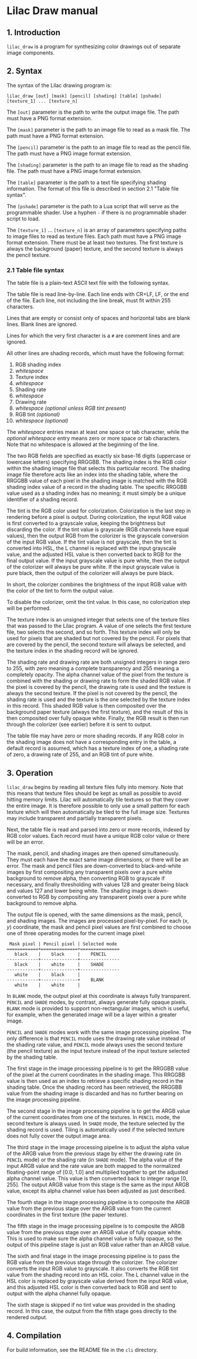 # Lilac Draw manual

## 1. Introduction

`lilac_draw` is a program for synthesizing color drawings out of separate image components.

## 2. Syntax

The syntax of the Lilac drawing program is:

    lilac_draw [out] [mask] [pencil] [shading] [table] [pshade] [texture_1] ... [texture_n]

The `[out]` parameter is the path to write the output image file.  The path must have a PNG format extension.

The `[mask]` parameter is the path to an image file to read as a mask file.  The path must have a PNG format extension.

The `[pencil]` parameter is the path to an image file to read as the pencil file.  The path must have a PNG image format extension.

The `[shading]` parameter is the path to an image file to read as the shading file.  The path must have a PNG image format extension.

The `[table]` parameter is the path to a text file specifying shading information.  The format of this file is described in section 2.1 "Table file syntax".

The `[pshade]` parameter is the path to a Lua script that will serve as the programmable shader.  Use a hyphen `-` if there is no programmable shader script to load.

The `[texture_1]` ... `[texture_n]` is an array of parameters specifying paths to image files to read as texture files.  Each path must have a PNG image format extension.  There must be at least two textures.  The first texture is always the background (paper) texture, and the second texture is always the pencil texture.

### 2.1 Table file syntax

The table file is a plain-text ASCII text file with the following syntax.

The table file is read line-by-line.  Each line ends with CR+LF, LF, or the end of the file.  Each line, not including the line break, must fit within 255 characters.

Lines that are empty or consist only of spaces and horizontal tabs are blank lines.  Blank lines are ignored.

Lines for which the very first character is a `#` are comment lines and are ignored.

All other lines are shading records, which must have the following format:

1. RGB shading index
2. _whitespace_
3. Texture index
4. _whitespace_
5. Shading rate
6. _whitespace_
7. Drawing rate
8. _whitespace (optional unless RGB tint present)_
9. RGB tint _(optional)_
10. _whitespace (optional)_

The _whitespace_ entries mean at least one space or tab character, while the _optional whitespace_ entry means zero or more space or tab characters.  Note that no whitespace is allowed at the beginning of the line.

The two RGB fields are specified as exactly six base-16 digits (uppercase or lowercase letters) specifying RRGGBB.  The shading index is the RGB color within the shading image file that selects this particular record.  The shading image file therefore acts like an index into the shading table, where the RRGGBB value of each pixel in the shading image is matched with the RGB shading index value of a record in the shading table.  The specific RRGGBB value used as a shading index has no meaning; it must simply be a unique identifier of a shading record.

The tint is the RGB color used for colorization.  Colorization is the last step in rendering before a pixel is output.  During colorization, the input RGB value is first converted to a grayscale value, keeping the brightness but discarding the color.  If the tint value is grayscale (RGB channels have equal values), then the output RGB from the colorizer is the grayscale conversion of the input RGB value.  If the tint value is not grayscale, then the tint is converted into HSL, the L channel is replaced with the input grayscale value, and the adjusted HSL value is then converted back to RGB for the final output value.  If the input grayscale value is pure white, then the output of the colorizer will always be pure white.  If the input grayscale value is pure black, then the output of the colorizer will always be pure black.

In short, the colorizer combines the brightness of the input RGB value with the color of the tint to form the output value.

To disable the colorizer, omit the tint value.  In this case, no colorization step will be performed.

The texture index is an unsigned integer that selects one of the texture files that was passed to the Lilac program.  A value of one selects the first texture file, two selects the second, and so forth.  This texture index will only be used for pixels that are shaded but not covered by the pencil.  For pixels that are covered by the pencil, the second texture will always be selected, and the texture index in the shading record will be ignored.

The shading rate and drawing rate are both unsigned integers in range zero to 255, with zero meaning a complete transparency and 255 meaning a completely opacity.  The alpha channel value of the pixel from the texture is combined with the shading or drawing rate to form the shaded RGB value.  If the pixel is covered by the pencil, the drawing rate is used and the texture is always the second texture.  If the pixel is not covered by the pencil, the shading rate is used and the texture is the one selected by the texture index in this record.  This shaded RGB value is then composited over the background paper texture (always the first texture), and the result of this is then composited over fully opaque white.  Finally, the RGB result is then run through the colorizer (see earlier) before it is sent to output.

The table file may have zero or more shading records.  If any RGB color in the shading image does not have a corresponding entry in the table, a default record is assumed, which has a texture index of one, a shading rate of zero, a drawing rate of 255, and an RGB tint of pure white.

## 3. Operation

`lilac_draw` begins by reading all texture files fully into memory.  Note that this means that texture files should be kept as small as possible to avoid hitting memory limits.  Lilac will automatically tile textures so that they cover the entire image.  It is therefore possible to only use a small pattern for each texture which will then automatically be tiled to the full image size.  Textures may include transparent and partially transparent pixels.

Next, the table file is read and parsed into zero or more records, indexed by RGB color values.  Each record must have a unique RGB color value or there will be an error.

The mask, pencil, and shading images are then opened simultaneously.  They must each have the exact same image dimensions, or there will be an error.  The mask and pencil files are down-converted to black-and-white images by first compositing any transparent pixels over a pure white background to remove alpha, then converting RGB to grayscale if necessary, and finally thresholding with values 128 and greater being black and values 127 and lower being white.  The shading image is down-converted to RGB by compositing any transparent pixels over a pure white background to remove alpha.

The output file is opened, with the same dimensions as the mask, pencil, and shading images.  The images are processed pixel-by-pixel.  For each (_x_, _y_) coordinate, the mask and pencil pixel values are first combined to choose one of three operating modes for the current image pixel:

     Mask pixel | Pencil pixel | Selected mode
    ============+==============+===============
       black    |    black     |    PENCIL
    ------------+--------------+---------------
       black    |    white     |    SHADE
    ------------+--------------+---------------
       white    |    black     |
    ------------+--------------+    BLANK
       white    |    white     |

In `BLANK` mode, the output pixel at this coordinate is always fully transparent.  `PENCIL` and `SHADE` modes, by contrast, always generate fully opaque pixels.  `BLANK` mode is provided to support non-rectangular images, which is useful, for example, when the generated image will be a layer within a greater image.

`PENCIL` and `SHADE` modes work with the same image processing pipeline.  The only difference is that `PENCIL` mode uses the drawing rate value instead of the shading rate value, and `PENCIL` mode always uses the second texture (the pencil texture) as the input texture instead of the input texture selected by the shading table.

The first stage in the image processing pipeline is to get the RRGGBB value of the pixel at the current coordinates in the shading image.  This RRGGBB value is then used as an index to retrieve a specific shading record in the shading table.  Once the shading record has been retrieved, the RRGGBB value from the shading image is discarded and has no further bearing on the image processing pipeline.

The second stage in the image processing pipeline is to get the ARGB value of the current coordinates from one of the textures.  In `PENCIL` mode, the second texture is always used.  In `SHADE` mode, the texture selected by the shading record is used.  Tiling is automatically used if the selected texture does not fully cover the output image area.

The third stage in the image processing pipeline is to adjust the alpha value of the ARGB value from the previous stage by either the drawing rate (in `PENCIL` mode) or the shading rate (in `SHADE` mode).  The alpha value of the input ARGB value and the rate value are both mapped to the normalized floating-point range of [0.0, 1.0] and multiplied together to get the adjusted alpha channel value.  This value is then converted back to integer range [0, 255].  The output ARGB value from this stage is the same as the input ARGB value, except its alpha channel value has been adjusted as just described.

The fourth stage in the image processing pipeline is to composite the ARGB value from the previous stage over the ARGB value from the current coordinates in the first texture (the paper texture).

The fifth stage in the image processing pipeline is to composite the ARGB value from the previous stage over an ARGB value of fully opaque white.  This is used to make sure the alpha channel value is fully opaque, so the output of this pipeline stage is just an RGB value rather than an ARGB value.

The sixth and final stage in the image processing pipeline is to pass the RGB value from the previous stage through the colorizer.  The colorizer converts the input RGB value to grayscale.  It also converts the RGB tint value from the shading record into an HSL color.  The L channel value in the HSL color is replaced by grayscale value derived from the input RGB value, and this adjusted HSL color is then converted back to RGB and sent to output with the alpha channel fully opaque.

The sixth stage is skipped if no tint value was provided in the shading record.  In this case, the output from the fifth stage goes directly to the rendered output.

## 4. Compilation

For build information, see the README file in the `cli` directory.
